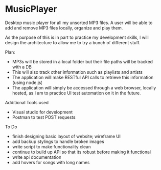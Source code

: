 # MusicPlayer
Desktop music player for all my unsorted MP3 files. A user will be able to add and remove MP3 files locally, organize and play them.

As the purpose of this is in part to practice my development skills, I will design the architecture to allow me to try a bunch of different stuff.

Plan:
- MP3s will be stored in a local folder but their file paths will be tracked with a DB 
- This will also track other information such as playlists and artists
- The application will make RESTful API calls to retrieve this information (using node.js)
- The application will simply be accessed through a web browser, locally hosted, as I am to practice UI test automation on it in the future.


Additional Tools used
- Visual studio for development
- Postman to test POST requests

To Do
- finish designing basic layout of website; wireframe UI
- add backup stylings to handle broken images
- write script to make functionality clean
- continue to build up API so that its robust before making it functional
- write api documentation
- add hovers for songs with long names